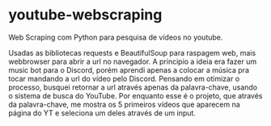 # youtube-webscraping
Web Scraping com Python para pesquisa de vídeos no youtube.

Usadas as bibliotecas requests e BeautifulSoup para raspagem web, mais webbrowser para abrir a url no navegador.
A principio a ideia era fazer um music bot para o Discord, porém aprendi apenas a colocar a música pra tocar mandando
a url do vídeo pelo Discord. Pensando em otimizar o processo, busquei retornar a url através apenas da palavra-chave,
usando o sistema de busca do YouTube. Por enquanto esse é o projeto, que através da palavra-chave, me mostra os 5 primeiros
vídeos que aparecem na página do YT e seleciona um deles através de um input.

